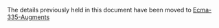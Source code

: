 The details previously held in this document have been moved to [Ecma-335-Augments](../specs/Ecma-335-Augments.md)
